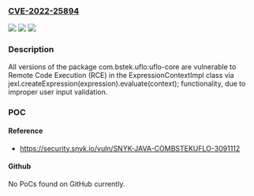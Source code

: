### [CVE-2022-25894](https://cve.mitre.org/cgi-bin/cvename.cgi?name=CVE-2022-25894)
![](https://img.shields.io/static/v1?label=Product&message=com.bstek.uflo%3Auflo-core&color=blue)
![](https://img.shields.io/static/v1?label=Version&message=n%2Fa&color=blue)
![](https://img.shields.io/static/v1?label=Vulnerability&message=Remote%20Code%20Execution%20(RCE)&color=brighgreen)

### Description

All versions of the package com.bstek.uflo:uflo-core are vulnerable to Remote Code Execution (RCE) in the ExpressionContextImpl class via jexl.createExpression(expression).evaluate(context); functionality, due to improper user input validation.

### POC

#### Reference
- https://security.snyk.io/vuln/SNYK-JAVA-COMBSTEKUFLO-3091112

#### Github
No PoCs found on GitHub currently.


